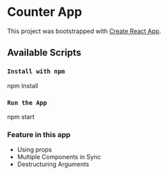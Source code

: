 # Counter App

This project was bootstrapped with [Create React App](https://github.com/facebook/create-react-app).

## Available Scripts

### `Install with npm`

npm Install

### `Run the App`

npm start

### Feature in this app

- Using props
- Multiple Components in Sync
- Destructuring Arguments
